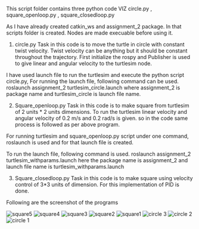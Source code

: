    This script folder contains three python code VIZ circle.py , square_openloop.py ,  square_closedloop.py

As I have already created catkin_ws and assignment_2 package. In that scripts folder is created.
Nodes are made execuable before using it.




1. circle.py
	Task in this code is to move the turtle in circle with constant twist velocity. Twist velocity can be anything but it should be constant throughout the trajectory.
  First initialize the rospy and Publisher is used to give linear and angular velocity to the turtlesim node.

I have used launch file to run the turtlesim and execute the python script circle.py,
	For running the launch file, following command can be used.
   roslaunch assignment_2 turtlesim_circle.launch
   where assignment_2 is package name and turtlesim_circle is launch file name.

2. Square_openloop.py
	Task in this code is to make square from turtlesim of 2 units * 2 units dimensions. To run the turtlesim linear velocity and angular velocity of 0.2 m/s and 0.2 rad/s is given. so in the code same process is followed as per above program.

For running turtlesim and square_openloop.py script under one command, roslaunch is used and for that launch file is created.

To run the launch file, following command is used.
	roslaunch assignment_2 turtlesim_withparams.launch
here the package name is assignment_2 and launch file name is turtlesim_withparams.launch

3. Square_closedloop.py
  	Task in this code is to make square using velocity control of 3*3 units of dimension. For this implementation of PID is done.

Following are the screenshot of the programs



![square5](https://user-images.githubusercontent.com/57248801/73511858-4391ed80-43b5-11ea-80e0-0ef03997be97.png)
![square4](https://user-images.githubusercontent.com/57248801/73511859-4391ed80-43b5-11ea-97e2-0546ff54dd46.png)
![square3](https://user-images.githubusercontent.com/57248801/73511861-4391ed80-43b5-11ea-9a52-e124e723f4e7.png)
![square2](https://user-images.githubusercontent.com/57248801/73511862-4391ed80-43b5-11ea-9ccc-596423b400a5.png)
![square1](https://user-images.githubusercontent.com/57248801/73511863-4391ed80-43b5-11ea-8778-df5fbd7d6757.png)
![circle 3](https://user-images.githubusercontent.com/57248801/73511864-4391ed80-43b5-11ea-8d0c-c5331790ca11.png)
![circle 2](https://user-images.githubusercontent.com/57248801/73511865-442a8400-43b5-11ea-8154-a5413ed27ef9.png)
![circle 1](https://user-images.githubusercontent.com/57248801/73511866-442a8400-43b5-11ea-8205-1b8f3b1d84e4.png)




